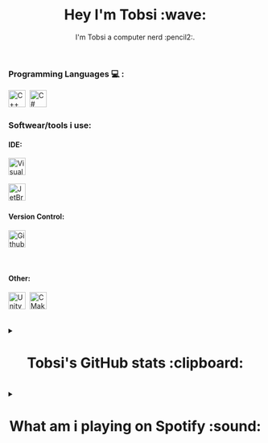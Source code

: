 <h1 align="center">Hey I'm Tobsi :wave:</h1>
<p align="center">I'm Tobsi a computer nerd :pencil2:.</p>
<!-- https://simpleicons.org/ & https://shields.io/ arbejder sammen 


https://github.com/Ileriayo/markdown-badges#programming-languages 
https://gist.github.com/rxaviers/7360908 
https://github.com/alexandresanlim/Badges4-README.md-Profile 

EMOTES: https://gist.github.com/rxaviers/7360908 

Til navne: https://www.w3schools.com/tags/ref_urlencode.ASP 


README examples https://github.com/abhisheknaiidu/awesome-github-profile-readme 

-->


<!-- <img alt="" src="https://img.shields.io/badge/<badge>%20-%23<badge-color>.svg?&style=for-the-badge&logo=<badge>&logoColor=<logo-color>" alt="Badge Name"/> -->

<br/>

### **Programming Languages** :computer: :
<!-- TODO: Sæt dem alle sammen i en linje [X] -->

<div align="left">

<img style="height:34px; width:auto;" alt="C++" src="https://img.shields.io/badge/C++-00599C?style=for-the-badge&logo=c%2B%2B&&logoColor=white" />&nbsp;
<img style="height:34px; width:auto;" alt="C#" src="https://img.shields.io/badge/C%23-5C2D91?style=for-the-badge&logo=c-sharp&logoColor=white" />&nbsp;
<!-- <img style="height:34px; width:auto;" alt="Java" src="https://img.shields.io/badge/Java-ED8B00.svg?style=for-the-badge&logo=Java&logoColor=black&messageColor=black" />&nbsp;
<img style="height:34px; width:auto;" alt="HTML5" src="https://img.shields.io/badge/html5-E34F26.svg?style=for-the-badge&logo=html5&logoColor=white" />&nbsp;
<img style="height:34px; width:auto;" alt="Markdown" src="https://img.shields.io/badge/markdown-000000.svg?style=for-the-badge&logo=markdown&logoColor=white" />&nbsp; -->

</div>


### **Softwear/tools i use**:

<p align="left">

<div><h4>IDE: </h4></div>

<img style="height:34px; width:auto;" alt="Visual Studio" src="https://img.shields.io/badge/Visual%20Studio-5C2D91.svg?&style=for-the-badge&logo=Visual%20Studio&logoColor=white"/>&nbsp;
<!--<img style="height:34px; width:auto;" alt="Visual Studio Code" src="https://img.shields.io/badge/Visual%20Studio%20Code-007ACC.svg?&style=for-the-badge&logo=Visual%20Studio%20Code&logoColor=white"/>&nbsp;-->
<img style="height:34px; width:auto;" alt="JetBrains" src="https://img.shields.io/badge/JetBrains-000000.svg?&style=for-the-badge&logo=JetBrains&logoColor=white"/>&nbsp;
<br/>

<!--<div> <h4>Design: </h4><div/>

<img style="height:34px; width:auto;" alt="Adobe Illustrator" src="https://img.shields.io/badge/Adobe Illustrator-FF9A00.svg?&style=for-the-badge&logo=adobe%20illustrator&logoColor=white"/>&nbsp;
<img style="height:34px; width:auto;" alt="Adobe Premiere Pro" src="https://img.shields.io/badge/Adobe%20Premiere%20Pro-9999FF.svg?&style=for-the-badge&logo=Adobe%20Premiere%20Pro&logoColor=white"/>&nbsp;
<img style="height:34px; width:auto;" alt="Adobe After Effects" src="https://img.shields.io/badge/Adobe%20After%20Effects-9999FF.svg?&style=for-the-badge&logo=Adobe%20After%20Effects&logoColor=white"/>&nbsp;
<img style="height:34px; width:auto;" alt="Adobe Photoshop" src="https://img.shields.io/badge/Adobe%20Photoshop-31A8FF.svg?&style=for-the-badge&logo=adobe%20photoshop&logoColor=white"/>&nbsp;
<img style="height:34px; width:auto;" alt="Aseprite" src="https://img.shields.io/badge/Aseprite-7D929E.svg?&style=for-the-badge&logo=Aseprite&logoColor=white"/>&nbsp;
<br/>-->

<div><h4>Version Control: </h4></div>

<img style="height:34px; width:auto;" alt="Github" src="https://img.shields.io/badge/github-121011.svg?&style=for-the-badge&logo=github&logoColor=white"/>&nbsp;
<!--<img style="height:34px; width:auto;" alt="GitKraken" src="https://img.shields.io/badge/GitKraken-179287.svg?&style=for-the-badge&logo=GitKraken&logoColor=white"/>&nbsp;-->
<br/>

<div><h4>Other: </h4></div>

<img style="height:34px; width:auto;" alt="Unity" src="https://img.shields.io/badge/Unity-000000?style=for-the-badge&logo=unity&logoColor=white"/>&nbsp;
<img style="height:34px; width:auto;" alt="CMake" src="https://img.shields.io/badge/CMake-064F8C.svg?&style=for-the-badge&logo=CMake&logoColor=white"/>&nbsp;
<br/>

</p>

</p>

<br/>

<!--    <h1 align="center">Tobsi's GitHub stats :clipboard:</h1>    --> <!-- :card_index::clipboard: -->

<details>
    <summary><h1 align="center">Tobsi's GitHub stats :clipboard:</h1></summary>

<p align="center">
<a href="https://my-github-readme-stats.tobsi-0x.vercel.app/api?username=tobsidev&show_icons=true&theme=radical">
<img src="https://my-github-readme-stats.tobsi-0x.vercel.app/api?username=tobsidev&show_icons=true&theme=radical" alt="Tobsi's GitHub stats" width="auto"/> <!-- dark, radical, tokyonight, onedark, cobalt, synthwave & dracula look's good -->
</a>
</p>

<p align="center">
<a href="https://my-github-readme-stats-6pddjuctg.vercel.app/api/wakatime/?username=Tobsi&theme=radical">
<img src="https://my-github-readme-stats-6pddjuctg.vercel.app/api/wakatime/?username=Tobsi&theme=radical" alt="Tobsi's GitHub coding time stats" width="auto"/> <!-- dark, radical, tokyonight, onedark, cobalt, synthwave & dracula look's good -->
</a>
</p>

<p align="center">
<a href="https://my-github-readme-stats.tobsi-0x.vercel.app/api/top-langs/?username=tobsidev&langs_count=5&theme=radical">
<img src="https://my-github-readme-stats.tobsi-0x.vercel.app/api/top-langs/?username=tobsidev&exclude_repo=Lockdoor-Framework,novatorem,github-readme-stats,ImGuiDemoCLionSetup,TGB_Emulator,TEP,TC8E,Informatik-Unity-Assets,&langs_count=5&theme=radical" alt="Tobsi's GitHub coding stats" width="auto"/> <!-- dark, radical, tokyonight, onedark, cobalt, synthwave & dracula look's good -->
<!-- I also excluded some repos i didnt make. They are in the front of the exclude_repo part. and the rest is just some unfinished stuff.-->
</a>
</p>

</details>


<br/>

<!--    <h1 align="center">What am i playing on Spotify :sound:</h1>    -->

<details>
    <summary><h1 align="center">What am i playing on Spotify :sound:</h1></summary>

<p align="center">
<a href="https://open.spotify.com/user/21ifdf7oojvcxemvf3zckk2ga">
<img src="https://novatorem.tobsi-0x.vercel.app/api/spotify" alt="Spotify Playing" width="auto"/>
</a>
</p>

</details>

<!--

[![Top Langs](https://my-github-readme-stats.tobsi-0x.vercel.app/api/top-langs/?username=tobsi-0x&layout=compact)](https://github.com/tobsi-0x/github-readme-stats)

[![Top Langs](https://my-github-readme-stats.tobsi-0x.vercel.app/api/top-langs/?username=tobsi-0x&langs_count=5)](https://github.com/anuraghazra/github-readme-stats)

[![willianrod's wakatime stats](https://my-github-readme-stats.tobsi-0x.vercel.app/api/wakatime?username=Tobsi)](https://github.com/anuraghazra/github-readme-stats)

-->

<!--    [![Top Langs](https://my-github-readme-stats.tobsi-0x.vercel.app/api/top-langs/?username=tobsi-0x&langs_count=8&exclude_repo=TC8E,TGB_Emulator)](https://github.com/anuraghazra/github-readme-stats) -->

<!-- 
[<img src="https://novatorem.tobsi-0x.vercel.app/api/spotify" alt="Spotify Playing" width="auto"/>](https://open.spotify.com/user/21ifdf7oojvcxemvf3zckk2ga) 
-->

<!-- <img style="height:34px; width:auto;" alt="Java" src="https://img.shields.io/badge/Java-17394A.svg?style=for-the-badge&logo=Java&logoColor=007396&labelColor=ff0000&color=9cf" / -->
